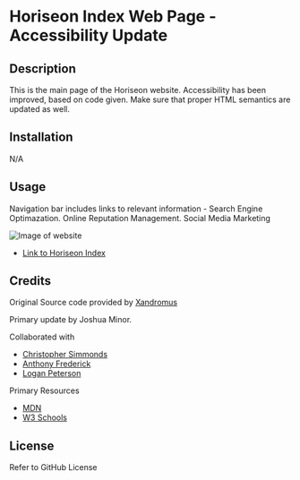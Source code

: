 # Horiseon Index Web Page - Accessibility Update

## Description

This is the main page of the Horiseon website. Accessibility has been improved, based on code given. Make sure that proper HTML semantics are updated as well.


## Installation

N/A

## Usage

Navigation bar includes links to relevant information - Search Engine Optimazation. Online Reputation Management. Social Media Marketing

![Image of website](assets/images/horiseon-screenshot.png)
- [Link to Horiseon Index](https://jminor90.github.io/horiseon-code-refactor/)


## Credits
Original Source code provided by [Xandromus](https://github.com/coding-boot-camp/urban-octo-telegram)

Primary update by Joshua Minor.

Collaborated with 
- [Christopher Simmonds](https://github.com/Christoph551)
- [Anthony Frederick](https://github.com/AnthonyFrederick7)
- [Logan Peterson](https://github.com/codeDevLogan)



Primary Resources
- [MDN](https://developer.mozilla.org/en-US/docs/Learn/HTML)
- [W3 Schools](https://www.w3schools.com/)


## License

Refer to GitHub License



